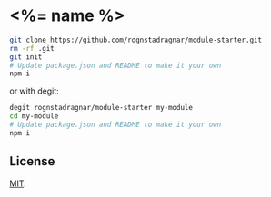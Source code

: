 # <%= name %>

```sh
git clone https://github.com/rognstadragnar/module-starter.git
rm -rf .git
git init
# Update package.json and README to make it your own
npm i
```

or with degit:

```sh
degit rognstadragnar/module-starter my-module
cd my-module
# Update package.json and README to make it your own
npm i
```

## License

[MIT](LICENSE).

